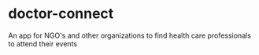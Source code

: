 # doctor-connect
An app for NGO's and other organizations to find health care professionals to attend their events
